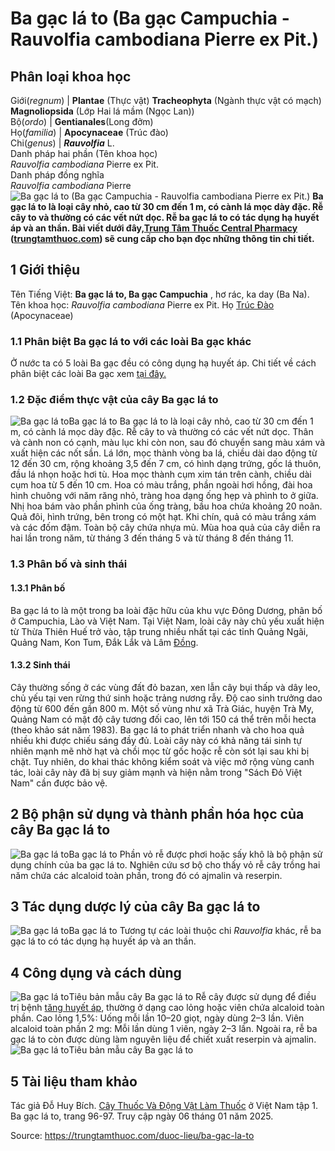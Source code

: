# Ba gạc lá to (Ba gạc Campuchia - Rauvolfia cambodiana Pierre ex Pit.)

Phân loại khoa học  
---  
Giới(_regnum_) |  **Plantae** (Thực vật) **Tracheophyta** (Ngành thực vật có mạch) **Magnoliopsida** (Lớp Hai lá mầm (Ngọc Lan))  
Bộ(_ordo_) | **Gentianales**(Long đởm)  
Họ(_familia_) | **Apocynaceae** (Trúc đào)  
Chi(_genus_) | _**Rauvolfia**_ L.  
Danh pháp hai phần (Tên khoa học)  
_Rauvolfia cambodiana_ Pierre ex Pit.  
Danh pháp đồng nghĩa  
_Rauvolfia cambodiana_ Pierre  
![Ba gạc lá to \(Ba gạc Campuchia - Rauvolfia cambodiana Pierre ex Pit.\)](https://trungtamthuoc.com/images/others/ba-gac-la-to-1-8201.jpg)
**Ba gạc lá to là loại cây nhỏ, cao từ 30 cm đến 1 m, có cành lá mọc dày đặc. Rễ cây to và thường có các vết nứt dọc. Rễ ba gạc lá to có tác dụng hạ huyết áp và an thần. Bài viết dưới đây,[Trung Tâm Thuốc Central Pharmacy](https://trungtamthuoc.com/ "Trung Tâm Thuốc Central Pharmacy") ([trungtamthuoc.com](https://trungtamthuoc.com/ "trungtamthuoc.com")) sẽ cung cấp cho bạn đọc những thông tin chi tiết.**
##  1 Giới thiệu
Tên Tiếng Việt: **Ba gạc lá to, Ba gạc Campuchia** , hơ rác, ka day (Ba Na).
Tên khoa học: _Rauvolfia cambodiana_ Pierre ex Pit.
Họ [Trúc Đào](https://trungtamthuoc.com/duoc-lieu/cay-truc-dao "Trúc Đào") (Apocynaceae)
### 1.1 Phân biệt Ba gạc lá to với các loài Ba gạc khác
Ở nước ta có 5 loài Ba gạc đều có công dụng hạ huyết áp. Chi tiết về cách phân biệt các loài Ba gạc xem [tại đây.](https://trungtamthuoc.com/duoc-lieu/cay-ba-gac-phu-tho#1-phan-biet-5-loai-ba-gac-tai-viet-nam)
### 1.2 Đặc điểm thực vật của cây Ba gạc lá to
![Ba gạc lá to](https://trungtamthuoc.com/images/item/ba-gac-la-to-2.jpg)Ba gạc lá to
Ba gạc lá to là loại cây nhỏ, cao từ 30 cm đến 1 m, có cành lá mọc dày đặc. Rễ cây to và thường có các vết nứt dọc. Thân và cành non có cạnh, màu lục khi còn non, sau đó chuyển sang màu xám và xuất hiện các nốt sần. Lá lớn, mọc thành vòng ba lá, chiều dài dao động từ 12 đến 30 cm, rộng khoảng 3,5 đến 7 cm, có hình dạng trứng, gốc lá thuôn, đầu lá nhọn hoặc hơi tù.
Hoa mọc thành cụm xim tán trên cành, chiều dài cụm hoa từ 5 đến 10 cm. Hoa có màu trắng, phần ngoài hơi hồng, đài hoa hình chuông với năm răng nhỏ, tràng hoa dạng ống hẹp và phình to ở giữa. Nhị hoa bám vào phần phình của ống tràng, bầu hoa chứa khoảng 20 noãn. Quả đôi, hình trứng, bên trong có một hạt. Khi chín, quả có màu trắng xám và các đốm đậm. Toàn bộ cây chứa nhựa mủ.
Mùa hoa quả của cây diễn ra hai lần trong năm, từ tháng 3 đến tháng 5 và từ tháng 8 đến tháng 11.
### 1.3 Phân bố và sinh thái
#### 1.3.1 Phân bố
Ba gạc lá to là một trong ba loài đặc hữu của khu vực Đông Dương, phân bố ở Campuchia, Lào và Việt Nam. Tại Việt Nam, loài cây này chủ yếu xuất hiện từ Thừa Thiên Huế trở vào, tập trung nhiều nhất tại các tỉnh Quảng Ngãi, Quảng Nam, Kon Tum, Đắk Lắk và Lâm [Đồng](https://trungtamthuoc.com/hoat-chat/dong "Đồng").
#### 1.3.2 Sinh thái
Cây thường sống ở các vùng đất đỏ bazan, xen lẫn cây bụi thấp và dây leo, chủ yếu tại ven rừng thứ sinh hoặc trảng nương rẫy. Độ cao sinh trưởng dao động từ 600 đến gần 800 m. Một số vùng như xã Trà Giác, huyện Trà My, Quảng Nam có mật độ cây tương đối cao, lên tới 150 cá thể trên mỗi hecta (theo khảo sát năm 1983).
Ba gạc lá to phát triển nhanh và cho hoa quả nhiều khi được chiếu sáng đầy đủ. Loài cây này có khả năng tái sinh tự nhiên mạnh mẽ nhờ hạt và chồi mọc từ gốc hoặc rễ còn sót lại sau khi bị chặt. Tuy nhiên, do khai thác không kiểm soát và việc mở rộng vùng canh tác, loài cây này đã bị suy giảm mạnh và hiện nằm trong "Sách Đỏ Việt Nam" cần được bảo vệ.
##  2 Bộ phận sử dụng và thành phần hóa học của cây Ba gạc lá to
![Ba gạc lá to](https://trungtamthuoc.com/images/item/ba-gac-la-to-3.jpg)Ba gạc lá to
Phần vỏ rễ được phơi hoặc sấy khô là bộ phận sử dụng chính của ba gạc lá to. Nghiên cứu sơ bộ cho thấy vỏ rễ cây trồng hai năm chứa các alcaloid toàn phần, trong đó có ajmalin và reserpin.
##  3 Tác dụng dược lý của cây Ba gạc lá to
![Ba gạc lá to](https://trungtamthuoc.com/images/item/ba-gac-la-to-4.jpg)Ba gạc lá to
Tương tự các loài thuộc chi _Rauvolfia_ khác, rễ ba gạc lá to có tác dụng hạ huyết áp và an thần.
##  4 Công dụng và cách dùng
![Ba gạc lá to](https://trungtamthuoc.com/images/item/ba-gac-la-to-5.jpg)Tiêu bản mẫu cây Ba gạc lá to
Rễ cây được sử dụng để điều trị bệnh [tăng huyết áp](https://trungtamthuoc.com/bai-viet/tang-huyet-ap "tăng huyết áp"), thường ở dạng cao lỏng hoặc viên chứa alcaloid toàn phần.
Cao lỏng 1,5%: Uống mỗi lần 10–20 giọt, ngày dùng 2–3 lần.
Viên alcaloid toàn phần 2 mg: Mỗi lần dùng 1 viên, ngày 2–3 lần.
Ngoài ra, rễ ba gạc lá to còn được dùng làm nguyên liệu để chiết xuất reserpin và ajmalin.
![Ba gạc lá to](https://trungtamthuoc.com/images/item/ba-gac-la-to-6.jpg)Tiêu bản mẫu cây Ba gạc lá to
##  5 Tài liệu tham khảo 
Tác giả Đỗ Huy Bích. [Cây Thuốc Và Động Vật Làm Thuốc](https://trungtamthuoc.com/bai-viet/doc-online-va-tai-mien-phi-pdf-sach-cay-thuoc-va-dong-vat-lam-thuoc-o-viet-nam "Cây Thuốc Và Động Vật Làm Thuốc") ở Việt Nam tập 1. Ba gạc lá to, trang 96-97. Truy cập ngày 06 tháng 01 năm 2025.


Source: https://trungtamthuoc.com/duoc-lieu/ba-gac-la-to